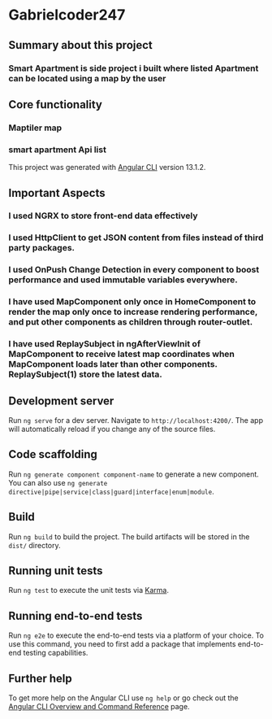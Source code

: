 # Gabrielcoder247

## Summary about this project
### Smart Apartment is side project i built where listed Apartment can be located using a map by the user

## Core functionality
### Maptiler map
### smart apartment Api list



This project was generated with [Angular CLI](https://github.com/angular/angular-cli) version 13.1.2.


## Important Aspects
### I used NGRX to store front-end data effectively
### I used HttpClient to get JSON content from files instead of third party packages.
### I used OnPush Change Detection in every component to boost performance and used immutable variables everywhere.
### I have used MapComponent only once in HomeComponent to render the map only once to increase rendering performance, and put other components as children through router-outlet.
### I have used ReplaySubject in ngAfterViewInit of MapComponent to receive latest map coordinates when MapComponent loads later than other components. ReplaySubject(1) store the    latest data.

## Development server

Run `ng serve` for a dev server. Navigate to `http://localhost:4200/`. The app will automatically reload if you change any of the source files.

## Code scaffolding

Run `ng generate component component-name` to generate a new component. You can also use `ng generate directive|pipe|service|class|guard|interface|enum|module`.

## Build

Run `ng build` to build the project. The build artifacts will be stored in the `dist/` directory.

## Running unit tests

Run `ng test` to execute the unit tests via [Karma](https://karma-runner.github.io).

## Running end-to-end tests

Run `ng e2e` to execute the end-to-end tests via a platform of your choice. To use this command, you need to first add a package that implements end-to-end testing capabilities.

## Further help

To get more help on the Angular CLI use `ng help` or go check out the [Angular CLI Overview and Command Reference](https://angular.io/cli) page.
